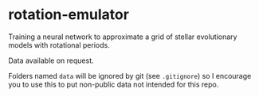# rotation-emulator

Training a neural network to approximate a grid of stellar evolutionary models with rotational periods.

Data available on request.

Folders named `data` will be ignored by git (see `.gitignore`) so I encourage you to use this to put non-public data not intended for this repo.
